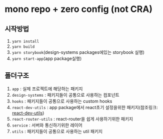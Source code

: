 # mono repo + zero config (not CRA)

## 시작방법

1. `yarn install`
2. `yarn build`
3. `yarn storybook`(design-systems packages에있는 storybook 실행)
4. `yarn start-app`(app package실행)

## 폴더구조

1. `app` : 실제 프로젝트에 해당하는 패키지
2. `design-systems` : 패키지들이 공통으로 사용하는 컴포넌트
3. `hooks` : 패키지들이 공통으로 사용하는 custom hooks
4. `react-dev-utils` : app package에서 react초기 설정을위한 패키지(참조링크: [react-dev-utils](https://github.com/facebook/create-react-app/tree/main/packages/react-dev-utils))
5. `react-router-utils` : react-router을 쉽게 사용하기위한 패키지
6. `service` : 서버와 통신하기위한 레이어
7. `utils` : 패키지들이 공통으로 사용하는 util 패키지
